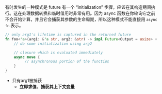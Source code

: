 有时发生的一种模式是 future 有一个 “initialization” 步骤，应该在其构造期间执行。这在处理数据转换和临时借用时非常有用。因为 async 函数在你轮询它之前不会开始计算，并且它会捕获其参数的生命周期，所以这种模式不能直接用 `async fn` 表示。
```rust
// only arg1's lifetime is captured in the returned future
fn foo<'a>(arg1: &'a str, arg2: &str) -> impl Future<Output = usize> + 'a {
    // do some initialization using arg2

    // closure which is evaluated immediately
    async move {
         // asynchronous portion of the function
    }
}
```
- 只有arg1被捕获
	- **立即求值、捕获其上下文变量**